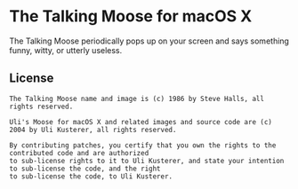 # The Talking Moose for macOS X

The Talking Moose periodically pops up on your screen and says something funny, witty, or utterly useless.

## License

    The Talking Moose name and image is (c) 1986 by Steve Halls, all rights reserved.
    
    Uli's Moose for macOS X and related images and source code are (c) 2004 by Uli Kusterer, all rights reserved.
    
    By contributing patches, you certify that you own the rights to the contributed code and are authorized
    to sub-license rights to it to Uli Kusterer, and state your intention to sub-license the code, and the right
    to sub-license the code, to Uli Kusterer.
